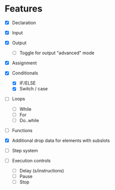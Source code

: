 # Features

-   [x] Declaration
-   [x] Input
-   [x] Output
    -   [ ] Toggle for output "advanced" mode
-   [x] Assignment

-   [x] Conditionals

    -   [x] IF/ELSE
    -   [x] Switch / case

-   [ ] Loops

    -   [ ] While
    -   [ ] For
    -   [ ] Do..while

-   [ ] Functions

-   [x] Additional drop data for elements with subslots
-   [ ] Step system
-   [ ] Execution controls
    -   [ ] Delay (s/instructions)
    -   [ ] Pause
    -   [ ] Stop